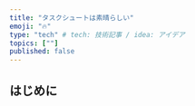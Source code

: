 ```yaml
---
title: "タスクシュートは素晴らしい"
emoji: "🔥"
type: "tech" # tech: 技術記事 / idea: アイデア
topics: [""]
published: false
---
```


## はじめに
